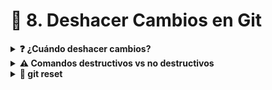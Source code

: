 # 🔄 8. Deshacer Cambios en Git
<details>
  <summary><strong>❓ ¿Cuándo deshacer cambios?</strong></summary>

Situaciones comunes donde necesitamos deshacer:

- 🛑 El proyecto dejó de funcionar después de un cambio.
- 🧠 Queremos recuperar código eliminado por error.
- 🗑️ Deseamos restaurar archivos eliminados.

Git nos ofrece herramientas tanto destructivas como no destructivas para estos casos.
</details>
<details>
  <summary><strong>⚠️ Comandos destructivos vs no destructivos</strong></summary>

- **Destructivos**: Modifican el historial de commits (¡úselos con cuidado!).
- **No destructivos**: Trabajan con el historial, pero **no lo modifican permanentemente**.

**Ejemplo**:
- `git reset` → destructivo
- `git revert`, `git checkout` → no destructivos
</details>

<details>
  <summary><strong>🔧 git reset</strong></summary>

Permite mover el puntero de HEAD y modificar el historial local.

- `--soft`: mantiene los cambios realizados en staging (index).
- `--hard`: **descarta completamente** los cambios, tanto del staging como del working directory.

```bash
git reset --soft HEAD~1
git reset --hard HEAD~1
git reset --soft <SHA>
git reset --hard <SHA>
⚠️ --hard borra cambios irreversiblemente si no están respaldados.
```

</details> 
